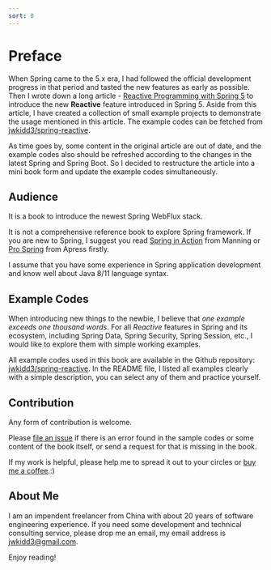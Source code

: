 ```yaml
---
sort: 0
---
```


# Preface

When Spring came to the 5.x era, I had followed the official development progress in that period and tasted the new features as early as possible. Then I wrote down a long article - [Reactive Programming with Spring 5](https://jwkidd3.medium.com/reactive-programming-with-spring-5-3bfc5d324ba0) to introduce the new **Reactive** feature introduced in Spring 5. Aside from this article, I have created a collection of small example projects to demonstrate the usage mentioned in this article. The example codes can be fetched from [jwkidd3/spring-reactive](https://github.com/jwkidd3/spring-reactive).

As time goes by, some content in the original article are out of date, and the example codes also should be refreshed according to the changes in the latest Spring and Spring Boot. So I decided to restructure the article into a mini book form and update the example codes simultaneously.

## Audience

It is a book to introduce the newest Spring WebFlux stack.

It is not a comprehensive reference book to explore Spring framework. If you are new to Spring, I suggest you read [Spring in Action](https://www.manning.com/books/spring-in-action-sixth-edition) from Manning or [Pro Spring](https://www.apress.com/gp/book/9781430261520) from Apress firstly.

I assume that you have some experience in Spring application development and know well about Java 8/11 language syntax.

## Example Codes

When introducing new things to the newbie, I believe that *one example exceeds one thousand words*.  For all *Reactive* features in Spring and its ecosystem, including Spring Data, Spring Security, Spring Session, etc.,  I would like to explore them with simple working examples.

All example codes used in this book are available in the Github repository: [jwkidd3/spring-reactive](https://github.com/jwkidd3/spring-reactive). In the README file, I listed all examples clearly with a simple description, you can select any of them and practice yourself.

## Contribution

Any form of contribution is welcome.

Please [file an issue](https://github.com/jwkidd3/spring-reactive/issues) if there is an error found in the sample codes or some content of the book itself, or send a request for that is missing in the book.

If my work is helpful, please help me to spread it out to your circles or [buy me a coffee](https://www.buymeacoffee.com/jwkidd3).:)

## About Me

I am an impendent freelancer from China with about 20 years of software engineering experience. If you need some development and technical consulting service, please drop me an email, my email address is jwkidd3@gmail.com.

Enjoy reading!
